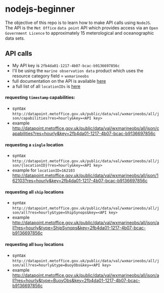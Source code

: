 # nodejs-beginner

The objective of this repo is to learn how to make API calls using `NodeJS`.  
The API is the `Met Office` `data point` API which provides access via an
`Open Government Licence` to approximately 15 meterological and oceanographic
data sets.

## API calls
 * My API key is `2fb4da01-1217-4b07-bcac-b9136697856c`
 * I'll be using the `marine observation data` product which uses the resource category field = `wxmarineobs`
 * full documentation on the API is available [here](http://www.metoffice.gov.uk/datapoint/product/marine-observations/detailed-documentation)
 * a full list of all `locationIDs` is [here](http://www.metoffice.gov.uk/datapoint/support/documentation/marineobs-sites)

#### requesting `timestamp` capabilities:
* syntax
`http://datapoint.metoffice.gov.uk/public/data/val/wxmarineobs/all/json/capabilities?res=hourly&key=<API key>`
* example
http://datapoint.metoffice.gov.uk/public/data/val/wxmarineobs/all/json/capabilities?res=hourly&key=2fb4da01-1217-4b07-bcac-b9136697856c

#### requesting a `single` location
* syntax `http://datapoint.metoffice.gov.uk/public/data/val/wxmarineobs/all/json/{locationID}?res=hourly&key=<API key>`
* example for `locationID=162103`
http://datapoint.metoffice.gov.uk/public/data/val/wxmarineobs/all/json/162103?res=hourly&key=2fb4da01-1217-4b07-bcac-b9136697856c

#### requesting all `ship` locations
* syntax
`http://datapoint.metoffice.gov.uk/public/data/val/wxmarineobs/all/json/all?res=hourly&type=ShipSynops&key=<API key>`
* example
http://datapoint.metoffice.gov.uk/public/data/val/wxmarineobs/all/json/all?res=hourly&type=ShipSynops&key=2fb4da01-1217-4b07-bcac-b9136697856c

#### requesting all `buoy` locations
* syntax
`http://datapoint.metoffice.gov.uk/public/data/val/wxmarineobs/all/json/all?res=hourly&type=BuoyObs&key=<API key>`
* example
http://datapoint.metoffice.gov.uk/public/data/val/wxmarineobs/all/json/all?res=hourly&type=BuoyObs&key=2fb4da01-1217-4b07-bcac-b9136697856c
